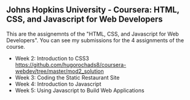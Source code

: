 ##  Johns Hopkins University - Coursera: HTML, CSS, and Javascript for Web Developers

This are the assignemnts of the "HTML, CSS, and Javascript for Web Developers". You can see my submissions for the 4 assignments of the course.


* Week 2: Introduction to CSS3 <https://github.com/hugorochads8/coursera-webdev/tree/master/mod2_solution>
* Week 3: Coding the Static Restaurant Site
* Week 4: Introduction to Javascript
* Week 5: Using Javascript to Build Web Applications
